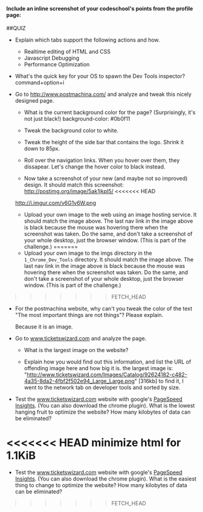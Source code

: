 #### Include an inline screenshot of your codeschool's points from the profile page:

<!-- Modify the Markdown to include your answers. Don't delete the questions! -->

##QUIZ
* Explain which tabs support the following actions and how.
  * Realtime editing of HTML and CSS 
  * Javascript Debugging
  * Performance Optimization 

* What's the quick key for your OS to spawn the Dev Tools inspector?
command+option+i

* Go to http://www.postmachina.com/ and analyze and tweak this nicely designed page.
  * What is the current background color for the page?  (Surprisingly, it's not just black!)
      background-color: #0b0f11
  * Tweak the background color to white.

  * Tweak the height of the side bar that contains the logo.  Shrink it down to 85px.

  * Roll over the navigation links.  When you hover over them, they dissapear.  Let's change the hover color to black instead.
  * Now take a screenshot of your new (and maybe not so improved) design.  It should match this screenshot: http://postimg.org/image/5ak1jkpl5/
<<<<<<< HEAD

  http://i.imgur.com/v6G1v6W.png

  * Upload your own image to the web using an image hosting service.  It should match the image above. The last nav link in the image above is black because the mouse was hovering there when the screenshot was taken. Do the same, and don't take a screenshot of your whole desktop, just the browser window. (This is part of the challenge.)
=======
  * Upload your own image to the imgs directory in the `1_Chrome_Dev_Tools` directory.  It should match the image above. The last nav link in the image above is black because the mouse was hovering there when the screenshot was taken. Do the same, and don't take a screenshot of your whole desktop, just the browser window. (This is part of the challenge.)
>>>>>>> FETCH_HEAD

* For the postmachina website, why can't you tweak the color of the text "The most important things are not things"?  Please explain.
  
  Because it is an image.

* Go to www.ticketswizard.com and analyze the page.  
  * What is the largest image on the website? 

  * Explain how you would find out this information, and list the URL of offending image here and how big it is.
    the largest image is: "http://www.ticketswizard.com/Images/Catalog/92624182-c482-4a35-8da2-4fbf2f502e94_Large_Large.png" [316kb]
    to find it, I went to the network tab on developer tools and sorted by size.

* Test the www.ticketswizard.com website with google's [PageSpeed Insights](http://www.ticketswizard.com/).  (You can also download the chrome plugin).  What is the lowest hanging fruit to optimize the website?  How many kilobytes of data can be eliminated?

<<<<<<< HEAD
minimize html for 1.1KiB
=======
* Test the www.ticketswizard.com website with google's [PageSpeed Insights](http://www.ticketswizard.com/).  (You can also download the chrome plugin).  What is the easiest thing to change to optimize the website?  How many kilobytes of data can be eliminated?
>>>>>>> FETCH_HEAD
